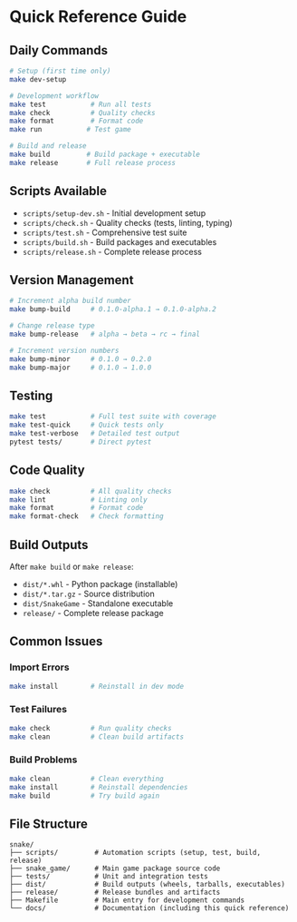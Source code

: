 # Quick Reference Guide

## Daily Commands

```bash
# Setup (first time only)
make dev-setup

# Development workflow
make test           # Run all tests
make check          # Quality checks
make format         # Format code
make run           # Test game

# Build and release
make build         # Build package + executable
make release       # Full release process
```

## Scripts Available

- `scripts/setup-dev.sh` - Initial development setup
- `scripts/check.sh` - Quality checks (tests, linting, typing)
- `scripts/test.sh` - Comprehensive test suite
- `scripts/build.sh` - Build packages and executables
- `scripts/release.sh` - Complete release process

## Version Management

```bash
# Increment alpha build number
make bump-build     # 0.1.0-alpha.1 → 0.1.0-alpha.2

# Change release type
make bump-release   # alpha → beta → rc → final

# Increment version numbers
make bump-minor     # 0.1.0 → 0.2.0
make bump-major     # 0.1.0 → 1.0.0
```

## Testing

```bash
make test           # Full test suite with coverage
make test-quick     # Quick tests only
make test-verbose   # Detailed test output
pytest tests/       # Direct pytest
```

## Code Quality

```bash
make check          # All quality checks
make lint           # Linting only
make format         # Format code
make format-check   # Check formatting
```

## Build Outputs

After `make build` or `make release`:

- `dist/*.whl` - Python package (installable)
- `dist/*.tar.gz` - Source distribution
- `dist/SnakeGame` - Standalone executable
- `release/` - Complete release package

## Common Issues

### Import Errors
```bash
make install        # Reinstall in dev mode
```

### Test Failures
```bash
make check          # Run quality checks
make clean          # Clean build artifacts
```

### Build Problems
```bash
make clean          # Clean everything
make install        # Reinstall dependencies
make build          # Try build again
```

## File Structure

```
snake/
├── scripts/         # Automation scripts (setup, test, build, release)
├── snake_game/      # Main game package source code
├── tests/           # Unit and integration tests
├── dist/            # Build outputs (wheels, tarballs, executables)
├── release/         # Release bundles and artifacts
├── Makefile         # Main entry for development commands
└── docs/            # Documentation (including this quick reference)
```
